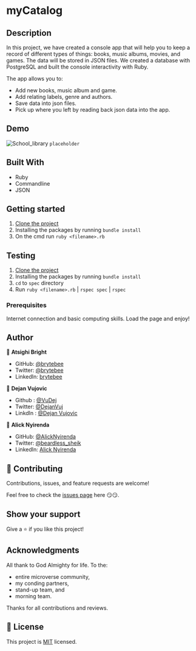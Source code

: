 # myCatalog

## Description

In this project, we have created a console app that will help you to keep a record of different types of things: books, music albums, movies, and games. The data will be stored in JSON files. We created a database with PostgreSQL and built the console interactivity with Ruby.

The app allows you to:

- Add new books, music album and game.
- Add relating labels, genre and authors.
- Save data into json files.
- Pick up where you left by reading back json data into the app.

## Demo

![School_library](https://user-images.githubusercontent.com/27709832/162444449-0cf961e4-dedb-4499-81c2-86614e51e084.gif)
`placeholder`

## Built With

- Ruby
- Commandline
- JSON

## Getting started

1. [Clone the project](https://github.com/brytebee/myCatalog)
2. Installing the packages by running `bundle install`
3. On the cmd run `ruby <filename>.rb`

## Testing

1. [Clone the project](https://github.com/brytebee/myCatalog)
2. Installing the packages by running `bundle install`
3. `cd` to `spec` directory
4. Run `ruby <filename>.rb` | `rspec spec` | `rspec`

### Prerequisites

Internet connection and basic computing skills.
Load the page and enjoy!

## Author

👤 **Atsighi Bright**

- GitHub: [@brytebee](https://github.com/brytebee)
- Twitter: [@brytebee](https://twitter.com/brytebee)
- LinkedIn: [brytebee](https://www.linkedin.com/in/brytebee/)

👤 **Dejan Vujovic**

- Github : [@VuDej](https://github.com/VuDej)
- Twitter: [@DejanVuj](https://twitter.com/DejanVuj)
- LinkdIn : [@Dejan Vujovic](https://www.linkedin.com/in/dejan-vujovic-5a0672225/)

👤 **Alick Nyirenda**

- GitHub: [@AlickNyirenda](https://github.com/Beardless-sheik)
- Twitter: [@beardless_sheik](https://twitter.com/Beardless_Sheik)
- LinkedIn: [Alick Nyirenda](https://www.linkedin.com/in/alick-nyirenda/)

## 🤝 Contributing

Contributions, issues, and feature requests are welcome!

Feel free to check the [issues page](https://github.com/brytebee/myCatalog/issues) here 😏😏.

## Show your support

Give a ⭐️ if you like this project!

## Acknowledgments

All thank to God Almighty for life.
To the:

- entire microverse community,
- my conding partners,
- stand-up team, and
- morning team.

Thanks for all contributions and reviews.

## 📝 License

This project is [MIT](./MIT.md) licensed.
